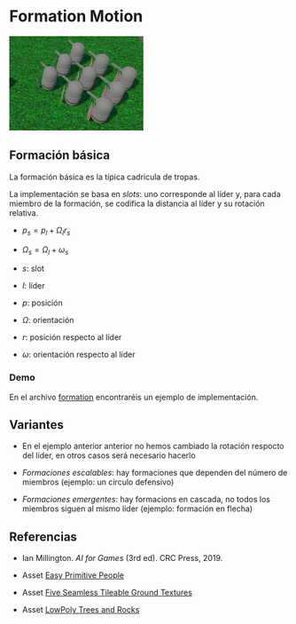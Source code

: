 # Formation Motion

![](figures/formation.png)

## Formación básica

La formación básica es la típica cadrícula de tropas.

La implementación se basa en *slots*: uno corresponde al líder y, para cada miembro de la formación, se codifica la distancia al líder y su rotación relativa.

- $p_s=p_l+\Omega_l r_s$
- $\Omega_s=\Omega_l+\omega_s$

- $s$: slot 
- $l$: líder
- $p$: posición 
- $\Omega$: orientación
- $r$: posición respecto al líder
- $\omega$: orientación respecto al líder

### Demo

En el archivo [formation](demos/formation.unitypackage) encontraréis un ejemplo de implementación.


## Variantes

- En el ejemplo anterior anterior no hemos cambiado la rotación respocto del líder, en otros casos será necesario hacerlo

- *Formaciones escalables*: hay formaciones que dependen del número de miembros (ejemplo: un círculo defensivo)

- *Formaciones emergentes*: hay formacions en cascada, no todos los miembros siguen al mismo líder (ejemplo: formación en flecha)

## Referencias

- Ian Millington. *AI for Games* (3rd ed). CRC Press, 2019.

- Asset [Easy Primitive People](https://assetstore.unity.com/packages/3d/characters/easy-primitive-people-161846)

- Asset [Five Seamless Tileable Ground Textures](https://assetstore.unity.com/packages/2d/textures-materials/floors/five-seamless-tileable-ground-textures-57060)

- Asset [LowPoly Trees and Rocks](https://assetstore.unity.com/packages/3d/vegetation/lowpoly-trees-and-rocks-88376)
